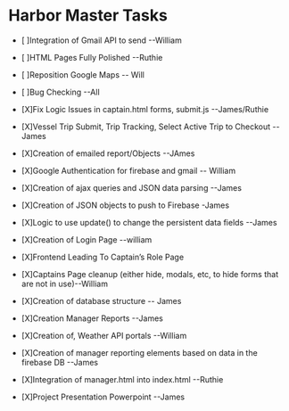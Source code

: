 # Harbor Master Tasks
	
- [ ]Integration of Gmail API to send --William
- [ ]HTML Pages Fully Polished --Ruthie
- [ ]Reposition Google Maps -- Will
- [ ]Bug Checking --All


- [X]Fix Logic Issues in captain.html forms, submit.js --James/Ruthie
- [X]Vessel Trip Submit, Trip Tracking, Select Active Trip to Checkout --James
- [X]Creation of emailed report/Objects --JAmes 
- [X]Google Authentication for firebase and gmail -- William
- [X]Creation of ajax queries and JSON data parsing --James
- [X]Creation of JSON objects to push to Firebase -James
- [X]Logic to use update() to change the persistent data fields --James
- [X]Creation of Login Page  --william
- [X]Frontend Leading To Captain’s Role Page
- [X]Captains Page cleanup (either hide, modals, etc, to hide forms that are not in use)--William
- [X]Creation of database structure -- James
- [X]Creation Manager Reports --James
- [X]Creation of, Weather API portals --William
- [X]Creation of manager reporting elements based on data in the firebase DB --James
- [X]Integration of manager.html into index.html --Ruthie
- [X]Project Presentation Powerpoint --James




